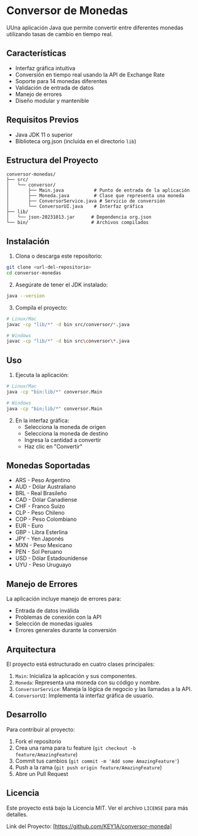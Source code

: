 # Conversor de Monedas

UUna aplicación Java que permite convertir entre diferentes monedas utilizando tasas de cambio en tiempo real.

## Características

- Interfaz gráfica intuitiva
- Conversión en tiempo real usando la API de Exchange Rate
- Soporte para 14 monedas diferentes
- Validación de entrada de datos
- Manejo de errores
- Diseño modular y mantenible

## Requisitos Previos

- Java JDK 11 o superior
- Biblioteca org.json (incluida en el directorio `lib`)

## Estructura del Proyecto

```
conversor-monedas/
├── src/
│   └── conversor/
│       ├── Main.java           # Punto de entrada de la aplicación
│       ├── Moneda.java         # Clase que representa una moneda
│       ├── ConversorService.java # Servicio de conversión
│       └── ConversorUI.java    # Interfaz gráfica
├── lib/
│   └── json-20231013.jar      # Dependencia org.json
└── bin/                       # Archivos compilados
```

## Instalación

1. Clona o descarga este repositorio:
```bash
git clone <url-del-repositorio>
cd conversor-monedas
```

2. Asegúrate de tener el JDK instalado:
```bash
java --version
```

3. Compila el proyecto:
```bash
# Linux/Mac
javac -cp "lib/*" -d bin src/conversor/*.java

# Windows
javac -cp "lib/*" -d bin src\conversor\*.java
```

## Uso

1. Ejecuta la aplicación:
```bash
# Linux/Mac
java -cp "bin:lib/*" conversor.Main

# Windows
java -cp "bin;lib/*" conversor.Main
```

2. En la interfaz gráfica:
   - Selecciona la moneda de origen
   - Selecciona la moneda de destino
   - Ingresa la cantidad a convertir
   - Haz clic en "Convertir"

## Monedas Soportadas

- ARS - Peso Argentino
- AUD - Dólar Australiano
- BRL - Real Brasileño
- CAD - Dólar Canadiense
- CHF - Franco Suizo
- CLP - Peso Chileno
- COP - Peso Colombiano
- EUR - Euro
- GBP - Libra Esterlina
- JPY - Yen Japonés
- MXN - Peso Mexicano
- PEN - Sol Peruano
- USD - Dólar Estadounidense
- UYU - Peso Uruguayo

## Manejo de Errores

La aplicación incluye manejo de errores para:
- Entrada de datos inválida
- Problemas de conexión con la API
- Selección de monedas iguales
- Errores generales durante la conversión

## Arquitectura

El proyecto está estructurado en cuatro clases principales:

1. `Main`: Inicializa la aplicación y sus componentes.
2. `Moneda`: Representa una moneda con su código y nombre.
3. `ConversorService`: Maneja la lógica de negocio y las llamadas a la API.
4. `ConversorUI`: Implementa la interfaz gráfica de usuario.

## Desarrollo

Para contribuir al proyecto:

1. Fork el repositorio
2. Crea una rama para tu feature (`git checkout -b feature/AmazingFeature`)
3. Commit tus cambios (`git commit -m 'Add some AmazingFeature'`)
4. Push a la rama (`git push origin feature/AmazingFeature`)
5. Abre un Pull Request

## Licencia

Este proyecto está bajo la Licencia MIT. Ver el archivo `LICENSE` para más detalles.


Link del Proyecto: [https://github.com/KEY1A/conversor-moneda]
